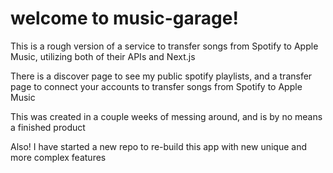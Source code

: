 # welcome to music-garage!

This is a rough version of a service to transfer songs from Spotify to Apple Music, utilizing both of their APIs and Next.js

There is a discover page to see my public spotify playlists, and a transfer page to connect your accounts to transfer songs from Spotify to Apple Music

This was created in a couple weeks of messing around, and is by no means a finished product

Also! I have started a new repo to re-build this app with new unique and more complex features
